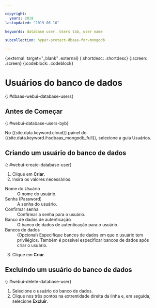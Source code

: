 ```yaml
---

copyright:
  years: 2019
lastupdated: "2019-06-10"

keywords: database user, Users tab, user name

subcollection: hyper-protect-dbaas-for-mongodb

---
```


{:external: target="_blank" .external}
{:shortdesc: .shortdesc}
{:screen: .screen}
{:codeblock: .codeblock}


# Usuários do banco de dados
{: #dbaas-webui-database-users}

## Antes de Começar
{: #webui-database-users-byb}

No {{site.data.keyword.cloud}} painel do {{site.data.keyword.ihsdbaas_mongodb_full}}, selecione a guia Usuários.

## Criando um usuário do banco de dados
{: #webui-create-database-user}

1. Clique em **Criar**.
2. Insira os valores necessários:
<dl>
<dt>Nome do Usuário</dt>
<dd>O nome do usuário.</dd>
<dt>Senha (Password)</dt>
<dd>A senha do usuário.</dd>
<dt>Confirmar senha</dt>
<dd>Confirmar a senha para o usuário.</dd>
<dt>Banco de dados de autenticação</dt>
<dd>O banco de dados de autenticação para o usuário.</dd>
<dt>Bancos de dados</dt>
<dd>(Opcional) Especifique bancos de dados em que o usuário tem privilégios. Também é possível especificar bancos de dados após criar o usuário.</dd>
</dl>

3. Clique em **Criar**.

## Excluindo um usuário do banco de dados
{: #webui-delete-database-user}

1. Selecione o usuário do banco de dados.
2. Clique nos três pontos na extremidade direita da linha e, em seguida, selecione **Excluir**.
